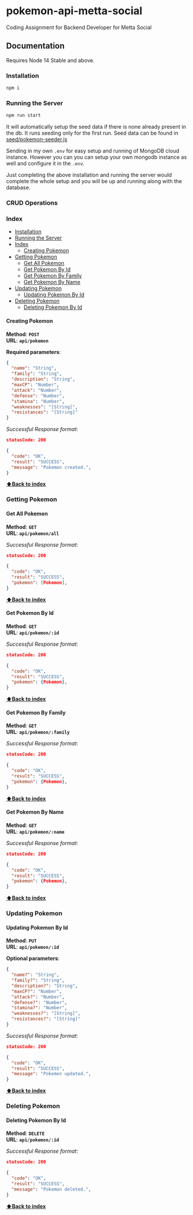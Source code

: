 # pokemon-api-metta-social  <!-- omit in toc --> 

Coding Assignment for Backend Developer for Metta Social

## Documentation <!-- omit in toc --> 

Requires Node 14 Stable and above.

### Installation

```bash
npm i
```

### Running the Server

```bash
npm run start
```

It will automatically setup the seed data if there is none already present in the db. It runs seeding only for the first run. Seed data can be found in [seed/pokemon-seeder.js](./seed/pokemon-seeder.js) 

Sending in my own `.env` for easy setup and running of MongoDB cloud instance. However you can you can setup your own mongodb instance as well and configure it in the `.env`. 

Just completing the above installation and running the server would complete the whole setup and you will be up and running along with the database.

### CRUD Operations <!-- omit in toc --> 

### Index

- [Installation](#installation)
- [Running the Server](#running-the-server)
- [Index](#index)
  - [Creating Pokemon](#creating-pokemon)
- [Getting Pokemon](#getting-pokemon)
  - [Get All Pokemon](#get-all-pokemon)
  - [Get Pokemon By Id](#get-pokemon-by-id)
  - [Get Pokemon By Family](#get-pokemon-by-family)
  - [Get Pokemon By Name](#get-pokemon-by-name)
- [Updating Pokemon](#updating-pokemon)
  - [Updating Pokemon By Id](#updating-pokemon-by-id)
- [Deleting Pokemon](#deleting-pokemon)
  - [Deleting Pokemon By Id](#deleting-pokemon-by-id)

#### Creating Pokemon

**Method**: **`POST`**
<br>
**URL**: **`api/pokemon`**
<br>

**Required parameters**:

```JSON
{
  "name": "String",
  "family": "String",
  "description": "String",
  "maxCP": "Number",
  "attack": "Number",
  "defense": "Number",
  "stamina": "Number",
  "weaknesses": "[String]",
  "resistances": "[String]"
}
```

_Successful Response format_:

```JSON
statusCode: 200

{
  "code": "OK",
  "result": "SUCCESS",
  "message": "Pokemon created.",
}
```

**[⬆Back to index](#index)**

### Getting Pokemon

#### Get All Pokemon

**Method**: **`GET`**
<br>
**URL**: **`api/pokemon/all`**
<br>

_Successful Response format_:

```JSON
statusCode: 200

{
  "code": "OK",
  "result": "SUCCESS",
  "pokemon": [Pokemon],
}
```

**[⬆Back to index](#index)**

#### Get Pokemon By Id

**Method**: **`GET`**
<br>
**URL**: **`api/pokemon/:id`**
<br>

_Successful Response format_:

```JSON
statusCode: 200

{
  "code": "OK",
  "result": "SUCCESS",
  "pokemon": {Pokemon},
}
```

**[⬆Back to index](#index)**

#### Get Pokemon By Family

**Method**: **`GET`**
<br>
**URL**: **`api/pokemon/:family`**
<br>

_Successful Response format_:

```JSON
statusCode: 200

{
  "code": "OK",
  "result": "SUCCESS",
  "pokemon": {Pokemon},
}
```

**[⬆Back to index](#index)**

#### Get Pokemon By Name

**Method**: **`GET`**
<br>
**URL**: **`api/pokemon/:name`**
<br>

_Successful Response format_:

```JSON
statusCode: 200

{
  "code": "OK",
  "result": "SUCCESS",
  "pokemon": {Pokemon},
}
```

**[⬆Back to index](#index)**

### Updating Pokemon

#### Updating Pokemon By Id 

**Method**: **`PUT`**
<br>
**URL**: **`api/pokemon/:id`**
<br>

**Optional parameters**:

```JSON
{
  "name?": "String",
  "family?": "String",
  "description?": "String",
  "maxCP?": "Number",
  "attack?": "Number",
  "defense?": "Number",
  "stamina?": "Number",
  "weaknesses?": "[String]",
  "resistances?": "[String]"
}
```

_Successful Response format_:

```JSON
statusCode: 200

{
  "code": "OK",
  "result": "SUCCESS",
  "message": "Pokemon updated.",
}
```

**[⬆Back to index](#index)**

### Deleting Pokemon

#### Deleting Pokemon By Id

**Method**: **`DELETE`**
<br>
**URL**: **`api/pokemon/:id`**
<br>

_Successful Response format_:

```JSON
statusCode: 200

{
  "code": "OK",
  "result": "SUCCESS",
  "message": "Pokemon deleted.",
}
```

**[⬆Back to index](#index)**

